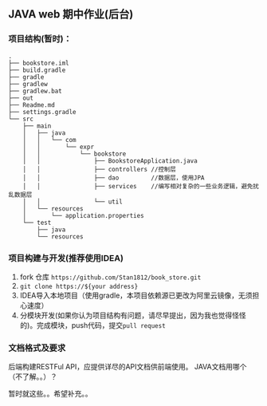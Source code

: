 ## JAVA web 期中作业(后台)

### 项目结构(暂时)：
```
.
├── bookstore.iml
├── build.gradle 
├── gradle
├── gradlew
├── gradlew.bat
├── out
├── Readme.md
├── settings.gradle
└── src
    ├── main
    │   ├── java
    │   │   └── com
    │   │       └── expr
    │   │           └── bookstore
    │   │               ├── BookstoreApplication.java
    │   │               ├── controllers //控制层
    │   │               ├── dao         //数据层，使用JPA
    │   │               ├── services    //编写相对复杂的一些业务逻辑，避免扰乱数据层
    │   │               └── util
    │   └── resources
    │       └── application.properties
    └── test
        ├── java
        └── resources
```
### 项目构建与开发(推荐使用IDEA)
1. fork 仓库 `https://github.com/Stan1812/book_store.git`
2. `git clone https://${your address}`
3. IDEA导入本地项目（使用gradle，本项目依赖源已更改为阿里云镜像，无须担心速度）
4. 分模块开发(如果你认为项目结构有问题，请尽早提出，因为我也觉得怪怪的)。完成模块，push代码，提交`pull request`

### 文档格式及要求
后端构建RESTFul API，应提供详尽的API文档供前端使用。
JAVA文档用哪个（不了解。。）？

暂时就这些。。希望补充。。